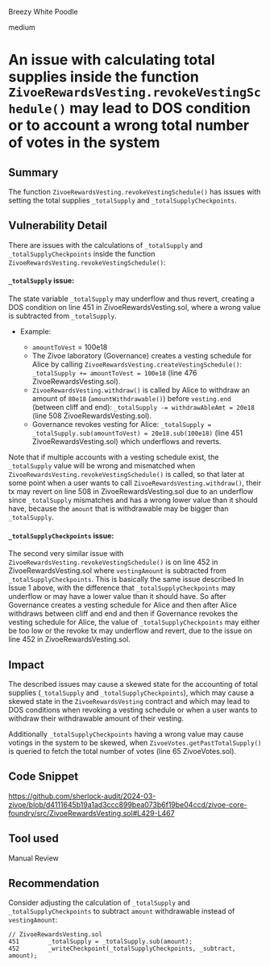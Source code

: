 Breezy White Poodle

medium

# An issue with calculating total supplies inside the function `ZivoeRewardsVesting.revokeVestingSchedule()` may lead to DOS condition or to account a wrong total number of votes in the system

## Summary

The function `ZivoeRewardsVesting.revokeVestingSchedule()` has issues with setting the total supplies `_totalSupply` and `_totalSupplyCheckpoints`.

## Vulnerability Detail

There are issues with the calculations of `_totalSupply` and `_totalSupplyCheckpoints` inside the function `ZivoeRewardsVesting.revokeVestingSchedule()`:

#### `_totalSupply` issue:

The state variable `_totalSupply` may underflow and thus revert, creating a DOS condition on line 451 in ZivoeRewardsVesting.sol, where a wrong value is subtracted from `_totalSupply`.

* Example:

    * `amountToVest` = 100e18
    * The Zivoe laboratory (Governance) creates a vesting schedule for Alice by calling `ZivoeRewardsVesting.createVestingSchedule()`:` _totalSupply += amountToVest = 100e18` (line 476 ZivoeRewardsVesting.sol).
    * `ZivoeRewardsVesting.withdraw()` is called by Alice to withdraw an amount of `80e18` (`amountWithdrawable()`) before `vesting.end` (between cliff and end): `_totalSupply -= withdrawAbleAmt = 20e18` (line 508 ZivoeRewardsVesting.sol).
    * Governance revokes vesting for Alice: `_totalSupply = _totalSupply.sub(amountToVest) = 20e18.sub(100e18)` (line 451 ZivoeRewardsVesting.sol) which underflows and reverts.

Note that if multiple accounts with a vesting schedule exist, the `_totalSupply` value will be wrong and mismatched when `ZivoeRewardsVesting.revokeVestingSchedule()` is called, so that later at some point when a user wants to call `ZivoeRewardsVesting.withdraw()`, their tx may revert on line 508 in ZivoeRewardsVesting.sol due to an underflow since `_totalSupply` mismatches and has a wrong lower value than it should have, because the `amount` that is withdrawable may be bigger than `_totalSupply`.

#### `_totalSupplyCheckpoints` issue:

The second very similar issue with `ZivoeRewardsVesting.revokeVestingSchedule()` is on line 452 in ZivoeRewardsVesting.sol where `vestingAmount` is subtracted from `_totalSupplyCheckpoints`. This is basically the same issue described In Issue 1 above, with the difference that `_totalSupplyCheckpoints` may underflow or may have a lower value than it should have. So after Governance creates a vesting schedule for Alice and then after Alice withdraws between cliff and end and then if Governance revokes the vesting schedule for Alice, the value of `_totalSupplyCheckpoints` may either be too low or the revoke tx may underflow and revert, due to the issue on line 452 in ZivoeRewardsVesting.sol.

## Impact

The described issues may cause a skewed state for the accounting of total supplies (`_totalSupply` and `_totalSupplyCheckpoints`), which may cause a skewed state in the `ZivoeRewardsVesting` contract and which may lead to DOS conditions when revoking a vesting schedule or when a user wants to withdraw their withdrawable amount of their vesting.

Additionally `_totalSupplyCheckpoints` having a wrong value may cause votings in the system to be skewed, when `ZivoeVotes.getPastTotalSupply()` is queried to fetch the total number of votes (line 65 ZivoeVotes.sol).

## Code Snippet

https://github.com/sherlock-audit/2024-03-zivoe/blob/d4111645b19a1ad3ccc899bea073b6f19be04ccd/zivoe-core-foundry/src/ZivoeRewardsVesting.sol#L429-L467

## Tool used

Manual Review

## Recommendation

Consider adjusting the calculation of `_totalSupply` and `_totalSupplyCheckpoints` to subtract `amount` withdrawable instead of `vestingAmount`:

```solidity
// ZivoeRewardsVesting.sol
451        _totalSupply = _totalSupply.sub(amount);
452        _writeCheckpoint(_totalSupplyCheckpoints, _subtract, amount);
```